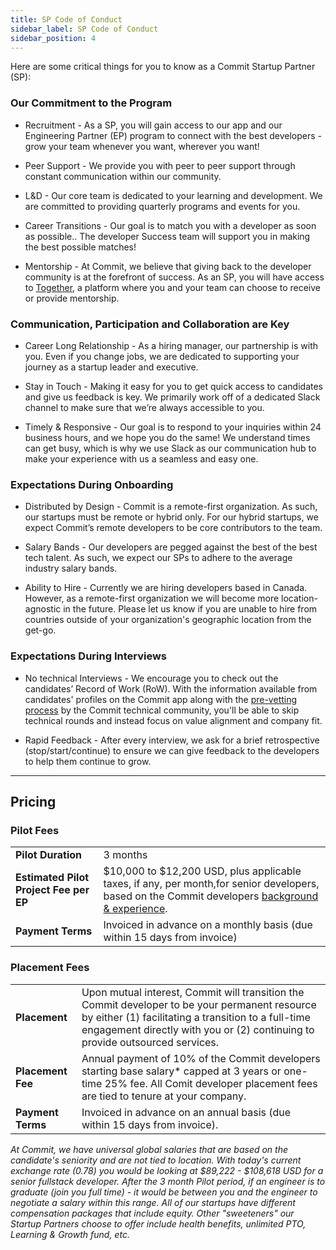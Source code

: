 ```yaml
---
title: SP Code of Conduct
sidebar_label: SP Code of Conduct
sidebar_position: 4
---
```


Here are some critical things for you to know as a Commit Startup Partner (SP):

### Our Commitment to the Program

-   Recruitment - As a SP, you will gain access to our app and our Engineering Partner (EP) program to connect with the best developers - grow your team whenever you want, wherever you want!
    
-   Peer Support - We provide you with peer to peer support through constant communication within our community.
    
-   L&D - Our core team is dedicated to your learning and development. We are committed to providing quarterly programs and events for you.
    
-   Career Transitions - Our goal is to match you with a developer as soon as possible.. The developer Success team will support you in making the best possible matches!
    
-   Mentorship - At Commit, we believe that giving back to the developer community is at the forefront of success. As an SP, you will have access to [Together](https://www.togetherplatform.com/), a platform where you and your team can choose to receive or provide mentorship.
    

### Communication, Participation and Collaboration are Key

-   Career Long Relationship - As a hiring manager, our partnership is with you. Even if you change jobs, we are dedicated to supporting your journey as a startup leader and executive.
    
-   Stay in Touch - Making it easy for you to get quick access to candidates and give us feedback is key. We primarily work off of a dedicated Slack channel to make sure that we’re always accessible to you.
    
-   Timely & Responsive - Our goal is to respond to your inquiries within 24 business hours, and we hope you do the same! We understand times can get busy, which is why we use Slack as our communication hub to make your experience with us a seamless and easy one.
    

### Expectations During Onboarding

-   Distributed by Design - Commit is a remote-first organization. As such, our startups must be remote or hybrid only. For our hybrid startups, we expect Commit’s remote developers to be core contributors to the team.
    
-   Salary Bands - Our developers are pegged against the best of the best tech talent. As such, we expect our SPs to adhere to the average industry salary bands.
    
-   Ability to Hire - Currently we are hiring developers based in Canada. However, as a remote-first organization we will become more location-agnostic in the future. Please let us know if you are unable to hire from countries outside of your organization's geographic location from the get-go.
    

### Expectations During Interviews

-   No technical Interviews - We encourage you to check out the candidates’ Record of Work (RoW). With the information available from candidates' profiles on the Commit app along with the [pre-vetting process](https://docs.google.com/document/d/1vpUrPyYLrRB3bmWwPNZcDrdkAH7sVGBCHpAbXnCo-qY/edit?usp=sharing) by the Commit technical community, you'll be able to skip technical rounds and instead focus on value alignment and company fit.
    
-   Rapid Feedback - After every interview, we ask for a brief retrospective (stop/start/continue) to ensure we can give feedback to the developers to help them continue to grow.
    
___

## Pricing

### Pilot Fees
|  |  |
|--|--|
|**Pilot Duration**|3 months|
|**Estimated Pilot Project Fee per EP**| $10,000 to $12,200 USD, plus applicable taxes, if any, per month,for senior developers, based on the Commit developers [background & experience](https://docs.google.com/spreadsheets/d/131XZCEb8LoXqy79WWrhCX4sBnGhCM1nAIz4feFZJsEo/edit#gid=0).|
|**Payment Terms**|Invoiced in advance on a monthly basis (due within 15 days from invoice)|

### Placement Fees
  
|  |  |
|--|--|
|**Placement**|Upon mutual interest, Commit will transition the Commit developer to be your permanent resource by either (1) facilitating a transition to a full-time engagement directly with you or (2) continuing to provide outsourced services.|
|**Placement Fee**|Annual payment of 10% of the Commit developers starting base salary* capped at 3 years or one-time 25% fee. All Comit developer placement fees are tied to tenure at your company.|
|**Payment Terms**|Invoiced in advance on an annual basis (due within 15 days from invoice).|

*At Commit, we have universal global salaries that are based on the candidate's seniority and are not tied to location. With today's current exchange rate (0.78) you would be looking at $89,222 - $108,618 USD for a senior fullstack developer. After the 3 month Pilot period, if an engineer is to graduate (join you full time) - it would be between you and the engineer to negotiate a salary within this range. All of our startups have different compensation packages that include equity. Other "sweeteners" our Startup Partners choose to offer include health benefits, unlimited PTO, Learning & Growth fund, etc.*




